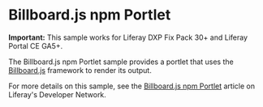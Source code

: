 # Billboard.js npm Portlet

**Important:** This sample works for Liferay DXP Fix Pack 30+ and Liferay Portal
CE GA5+.

The Billboard.js npm Portlet sample provides a portlet that uses the
[Billboard.js](https://naver.github.io/billboard.js/) framework to render its
output.

For more details on this sample, see the
[Billboard.js npm Portlet](https://dev.liferay.com/develop/reference/-/knowledge_base/7-0/billboard-js-npm-portlet)
article on Liferay's Developer Network.